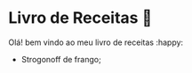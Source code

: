# Livro de Receitas :cake:

Olá! bem vindo ao meu livro de receitas :happy:

- Strogonoff de frango;